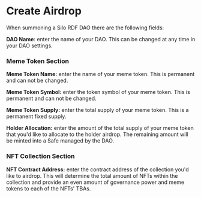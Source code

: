 # Create Airdrop

When summoning a Silo RDF DAO there are the following fields:

**DAO Name**: enter the name of your DAO. This can be changed at any time in your DAO settings.

### Meme Token Section

**Meme Token Name:** enter the name of your meme token. This is permanent and can not be changed.

**Meme Token Symbol:** enter the token symbol of your meme token. This is permanent and can not be changed.

**Meme Token Supply:** enter the total supply of your meme token. This is a permanent fixed supply.&#x20;

**Holder Allocation:** enter the amount of the total supply of your meme token that you'd like to allocate to the holder airdrop. The remaining amount will be minted into a Safe managed by the DAO.

### NFT Collection Section

**NFT Contract Address:** enter the contract address of the collection you'd like to airdrop. This will determine the total amount of NFTs within the collection and provide an even amount of governance power and meme tokens to each of the NFTs' TBAs.
